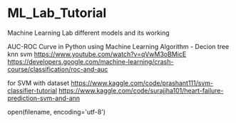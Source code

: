 # ML_Lab_Tutorial
Machine Learning Lab different models and its working 

AUC-ROC Curve in Python using Machine Learning Algorithm - Decion tree knn svm
https://www.youtube.com/watch?v=qVwM3oBMicE
https://developers.google.com/machine-learning/crash-course/classification/roc-and-auc

for SVM with dataset 
https://www.kaggle.com/code/prashant111/svm-classifier-tutorial
https://www.kaggle.com/code/surajjha101/heart-failure-prediction-svm-and-ann

open(filename, encoding='utf-8')
